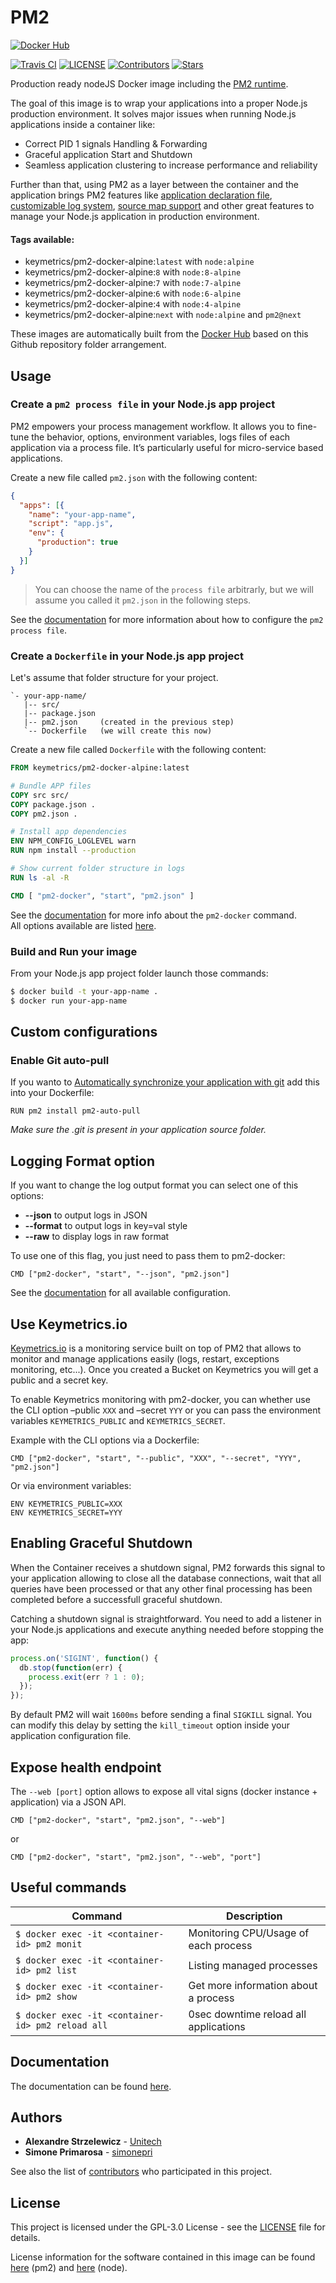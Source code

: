 # PM2

[![Docker Hub](http://dockeri.co/image/keymetrics/pm2-docker-alpine)](https://hub.docker.com/r/keymetrics/pm2-docker-alpine/)

[![Travis CI](https://travis-ci.org/keymetrics/pm2-docker-alpine.svg?branch=master)](https://travis-ci.org/keymetrics/pm2-docker-alpine)
[![LICENSE](https://img.shields.io/npm/l/express.svg)](LICENSE)
[![Contributors](https://img.shields.io/github/contributors/keymetrics/pm2-docker-alpine.svg)](https://github.com/keymetrics/pm2-docker-alpine/contributors)
[![Stars](https://img.shields.io/github/stars/keymetrics/pm2-docker-alpine.svg?style=flat)](https://github.com/keymetrics/pm2-docker-alpine/stargazers)

Production ready nodeJS Docker image including the [PM2 runtime](http://pm2.keymetrics.io/).

The goal of this image is to wrap your applications into a proper Node.js production environment. It solves major issues when running Node.js applications inside a container like:

- Correct PID 1 signals Handling & Forwarding
- Graceful application Start and Shutdown
- Seamless application clustering to increase performance and reliability

Further than that, using PM2 as a layer between the container and the application brings PM2 features like [application declaration file](http://pm2.keymetrics.io/docs/usage/application-declaration/), [customizable log system](http://pm2.keymetrics.io/docs/usage/log-management/), [source map support](http://pm2.keymetrics.io/docs/usage/source-map-support/) and other great features to manage your Node.js application in production environment.

#### Tags available:

- keymetrics/pm2-docker-alpine:`latest` with `node:alpine`
- keymetrics/pm2-docker-alpine:`8` with `node:8-alpine`
- keymetrics/pm2-docker-alpine:`7` with `node:7-alpine`
- keymetrics/pm2-docker-alpine:`6` with `node:6-alpine`
- keymetrics/pm2-docker-alpine:`4` with `node:4-alpine`
- keymetrics/pm2-docker-alpine:`next` with `node:alpine` and `pm2@next`

These images are automatically built from the [Docker Hub](https://hub.docker.com/r/keymetrics/pm2-docker-alpine/) based on this Github repository folder arrangement.


## Usage

### Create a `pm2 process file` in your Node.js app project
PM2 empowers your process management workflow. It allows you to fine-tune the behavior, options, environment variables, logs files of each application via a process file. It’s particularly useful for micro-service based applications.

Create a new file called `pm2.json` with the following content:

```json
{
  "apps": [{
    "name": "your-app-name",
    "script": "app.js",
    "env": {
      "production": true
    }
  }]
}
```
> You can choose the name of the `process file` arbitrarly, but we will assume you called it `pm2.json` in the following steps.

See the [documentation](http://pm2.keymetrics.io/docs/usage/application-declaration/) for more information about how to configure the `pm2 process file`.

### Create a `Dockerfile` in your Node.js app project
Let's assume that folder structure for your project.
```
`- your-app-name/
   |-- src/
   |-- package.json
   |-- pm2.json     (created in the previous step)
   `-- Dockerfile   (we will create this now)
```

Create a new file called `Dockerfile` with the following content:

```dockerfile
FROM keymetrics/pm2-docker-alpine:latest

# Bundle APP files
COPY src src/
COPY package.json .
COPY pm2.json .

# Install app dependencies
ENV NPM_CONFIG_LOGLEVEL warn
RUN npm install --production

# Show current folder structure in logs
RUN ls -al -R

CMD [ "pm2-docker", "start", "pm2.json" ]
```
See the [documentation](http://pm2.keymetrics.io/docs/usage/docker-pm2-nodejs/#usage) for more info about the `pm2-docker` command.
<br>All options available are listed [here](http://pm2.keymetrics.io/docs/usage/application-declaration/#attributes-available).

### Build and Run your image
From your Node.js app project folder launch those commands:

```bash
$ docker build -t your-app-name .
$ docker run your-app-name
```

## Custom configurations

### Enable Git auto-pull

If you wanto to [Automatically synchronize your application with git](https://github.com/pm2-hive/pm2-auto-pull) add this into your Dockerfile:

```
RUN pm2 install pm2-auto-pull
```
*Make sure the .git is present in your application source folder.*

## Logging Format option

If you want to change the log output format you can select one of this options:

- **--json** to output logs in JSON
- **--format** to output logs in key=val style
- **--raw** to display logs in raw format

To use one of this flag, you just need to pass them to pm2-docker:

```
CMD ["pm2-docker", "start", "--json", "pm2.json"]
```

See the [documentation](http://pm2.keymetrics.io/docs/usage/docker-pm2-nodejs/#usage) for all available configuration.

## Use Keymetrics.io

[Keymetrics.io](https://keymetrics.io/) is a monitoring service built on top of PM2 that allows to monitor and manage applications easily (logs, restart, exceptions monitoring, etc...). Once you created a Bucket on Keymetrics you will get a public and a secret key.

To enable Keymetrics monitoring with pm2-docker, you can whether use the CLI option –public `XXX` and –secret `YYY` or you can pass the environment variables `KEYMETRICS_PUBLIC` and `KEYMETRICS_SECRET`.

Example with the CLI options via a Dockerfile:

```
CMD ["pm2-docker", "start", "--public", "XXX", "--secret", "YYY", "pm2.json"]
```

Or via environment variables:

```
ENV KEYMETRICS_PUBLIC=XXX
ENV KEYMETRICS_SECRET=YYY
```

## Enabling Graceful Shutdown

When the Container receives a shutdown signal, PM2 forwards this signal to your application allowing to close all the database connections, wait that all queries have been processed or that any other final processing has been completed before a successfull graceful shutdown.

Catching a shutdown signal is straightforward. You need to add a listener in your Node.js applications and execute anything needed before stopping the app:

```javascript
process.on('SIGINT', function() {
  db.stop(function(err) {
    process.exit(err ? 1 : 0);
  });
});
```
By default PM2 will wait `1600ms` before sending a final `SIGKILL` signal. You can modify this delay by setting the `kill_timeout` option inside your application configuration file.

## Expose health endpoint
The `--web [port]` option allows to expose all vital signs (docker instance + application) via a JSON API.

```
CMD ["pm2-docker", "start", "pm2.json", "--web"]
```
or
```
CMD ["pm2-docker", "start", "pm2.json", "--web", "port"]
```

## Useful commands 

Command | Description
--------|------------
```$ docker exec -it <container-id> pm2 monit``` | Monitoring CPU/Usage of each process
```$ docker exec -it <container-id> pm2 list``` | Listing managed processes
```$ docker exec -it <container-id> pm2 show``` | Get more information about a process
```$ docker exec -it <container-id> pm2 reload all``` | 0sec downtime reload all applications

## Documentation

The documentation can be found [here](http://pm2.keymetrics.io/docs/usage/docker-pm2-nodejs/).

## Authors
* **Alexandre Strzelewicz** - [Unitech](https://github.com/Unitech)
* **Simone Primarosa** - [simonepri](https://github.com/simonepri)

See also the list of [contributors](https://github.com/simonepri/roboprime/contributors) who participated in this project.


## License

This project is licensed under the GPL-3.0 License - see the [LICENSE](LICENSE) file for details.

License information for
the software contained in this image can be found [here](https://github.com/Unitech/pm2/blob/master/GNU-AGPL-3.0.txt) (pm2) and [here](https://github.com/nodejs/node/blob/master/LICENSE) (node).
